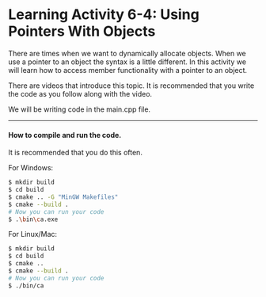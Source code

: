 # Learning Activity 6-4: Using Pointers With Objects
There are times when we want to dynamically allocate objects. When we use
a pointer to an object the syntax is a little different. In this activity
we will learn how to access member functionality with a pointer to 
an object.

There are videos that introduce this topic. It is recommended that you write 
the code as you follow along with the video.

We will be writing code in the main.cpp file.

---

#### How to compile and run the code. 

It is recommended that you do this often.

For Windows:
```bash
$ mkdir build
$ cd build
$ cmake .. -G "MinGW Makefiles"
$ cmake --build .
# Now you can run your code
$ .\bin\ca.exe
```
For Linux/Mac:
```bash
$ mkdir build
$ cd build
$ cmake ..
$ cmake --build .
# Now you can run your code
$ ./bin/ca
```
